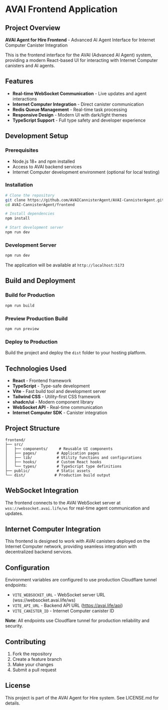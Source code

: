 # AVAI Frontend Application

## Project Overview

**AVAI Agent for Hire Frontend** - Advanced AI Agent Interface for Internet Computer Canister Integration

This is the frontend interface for the AVAI (Advanced AI Agent) system, providing a modern React-based UI for interacting with Internet Computer canisters and AI agents.

## Features

- **Real-time WebSocket Communication** - Live updates and agent interactions
- **Internet Computer Integration** - Direct canister communication
- **Redis Queue Management** - Real-time task processing
- **Responsive Design** - Modern UI with dark/light themes
- **TypeScript Support** - Full type safety and developer experience

## Development Setup

### Prerequisites

- Node.js 18+ and npm installed
- Access to AVAI backend services
- Internet Computer development environment (optional for local testing)

### Installation

```bash
# Clone the repository
git clone https://github.com/AVAICannisterAgent/AVAI-CannisterAgent.git
cd AVAI-CannisterAgent/frontend

# Install dependencies
npm install

# Start development server
npm run dev
```

### Development Server

```bash
npm run dev
```

The application will be available at `http://localhost:5173`

## Build and Deployment

### Build for Production

```bash
npm run build
```

### Preview Production Build

```bash
npm run preview
```

### Deploy to Production

Build the project and deploy the `dist` folder to your hosting platform.

## Technologies Used

- **React** - Frontend framework
- **TypeScript** - Type-safe development
- **Vite** - Fast build tool and development server
- **Tailwind CSS** - Utility-first CSS framework
- **shadcn/ui** - Modern component library
- **WebSocket API** - Real-time communication
- **Internet Computer SDK** - Canister integration

## Project Structure

```
frontend/
├── src/
│   ├── components/     # Reusable UI components
│   ├── pages/         # Application pages
│   ├── lib/           # Utility functions and configurations
│   ├── hooks/         # Custom React hooks
│   └── types/         # TypeScript type definitions
├── public/            # Static assets
└── dist/             # Production build output
```

## WebSocket Integration

The frontend connects to the AVAI WebSocket server at `wss://websocket.avai.life/ws` for real-time agent communication and updates.

## Internet Computer Integration

This frontend is designed to work with AVAI canisters deployed on the Internet Computer network, providing seamless integration with decentralized backend services.

## Configuration

Environment variables are configured to use production Cloudflare tunnel endpoints:

- `VITE_WEBSOCKET_URL` - WebSocket server URL (wss://websocket.avai.life/ws)
- `VITE_API_URL` - Backend API URL (https://avai.life/api)
- `VITE_CANISTER_ID` - Internet Computer canister ID

**Note**: All endpoints use Cloudflare tunnel for production reliability and security.

## Contributing

1. Fork the repository
2. Create a feature branch
3. Make your changes
4. Submit a pull request

## License

This project is part of the AVAI Agent for Hire system. See LICENSE.md for details.
